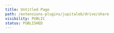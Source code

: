 ```yaml
---
title: Untitled Page
path: /extensions-plugins/jupitaleb/drive/share
visibility: PUBLIC
status: PUBLISHED
---
```



